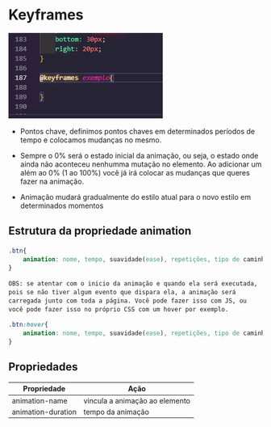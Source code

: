 # Keyframes

<img src="keyframe-exp.png">

- Pontos chave, definimos pontos chaves em determinados períodos de tempo e colocamos mudanças no mesmo.

- Sempre o 0% será o estado inicial da animação, ou seja, o estado onde ainda não aconteceu nenhumma mutação no elemento. Ao adicionar um além ao 0% (1 ao 100%) você já irá colocar as mudanças que queres fazer na animação.

- Animação mudará gradualmente do estilo atual para o novo estilo em determinados momentos

## Estrutura da propriedade animation

~~~CSS exemplo
.btn{
    animation: nome, tempo, suavidade(ease), repetições, tipo de caminho(alternate por exemplo);
}
~~~

`OBS: se atentar com o inicio da animação e quando ela será executada, pois se não tiver algum evento que dispara ela, a animação será carregada junto com toda a página. Você pode fazer isso com JS, ou você pode fazer isso no próprio CSS com um hover por exemplo.`

~~~CSS exemplo
.btn:hover{
    animation: nome, tempo, suavidade(ease), repetições, tipo de caminho(alternate por exemplo);
}
~~~

## Propriedades

| Propriedade | Ação |
|---|---|
| animation-name | vincula a animação ao elemento |
| animation-duration | tempo da animação |


















